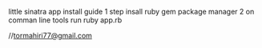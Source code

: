 little sinatra app
install guide
1 step insall ruby gem package manager
2 on comman line tools run ruby app.rb



//tormahiri77@gmail.com